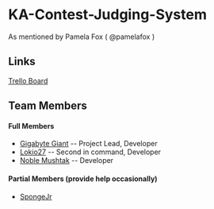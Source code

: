 # KA-Contest-Judging-System
As mentioned by Pamela Fox ( @pamelafox )


## Links
[Trello Board](https://trello.com/b/IAYgtwLH/ka-contest-judging-system)

## Team Members
#### Full Members
 * [Gigabyte Giant](https://github.com/Gigabyte-Giant) -- Project Lead, Developer
 * [Lokio27](https://github.com/MikaalSky) -- Second in command, Developer
 * [Noble Mushtak](https://github.com/Noble-Mushtak) -- Developer

#### Partial Members (provide help occasionally)
 * [SpongeJr](https://github.com/SpongeJr)
